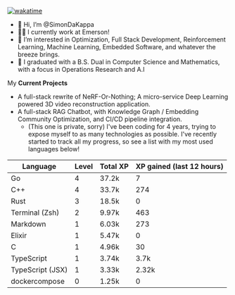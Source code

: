 
[![wakatime](https://wakatime.com/badge/user/50e6c678-94a9-4739-af51-360aeb113c51.svg)](https://wakatime.com/@50e6c678-94a9-4739-af51-360aeb113c51)

- 👋 Hi, I’m @SimonDaKappa
- 🧑‍💼 I currently work at Emerson!
- 👀 I’m interested in Optimization, Full Stack Development, Reinforcement Learning, Machine Learning, Embedded Software, and whatever the breeze brings.
- 🌱 I graduated with a B.S. Dual in Computer Science and Mathematics, with a focus in Operations Research and A.I

My **Current Projects** 
- A full-stack rewrite of NeRF-Or-Nothing; A micro-service Deep Learning powered 3D video reconstruction application.
- A full-stack RAG Chatbot, with Knowledge Graph / Embedding Community Optimization, and CI/CD pipeline integration.
  - (This one is private, sorry)
I've been coding for 4 years, trying to expose myself to as many technologies as possible. I've recently started to track all my progress, so see
a list with my most used languages below!

| Language | Level | Total XP | XP gained (last 12 hours) |
| --- | --- | --- | --- |
| Go | 4 | 37.2k | 7 |
| C++ | 4 | 33.7k | 274 |
| Rust | 3 | 18.5k | 0 |
| Terminal (Zsh) | 2 | 9.97k | 463 |
| Markdown | 1 | 6.03k | 273 |
| Elixir | 1 | 5.47k | 0 |
| C | 1 | 4.96k | 30 |
| TypeScript | 1 | 3.74k | 3.7k |
| TypeScript (JSX) | 1 | 3.33k | 2.32k |
| dockercompose | 0 | 1.25k | 0 |